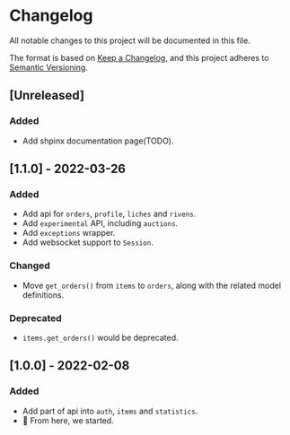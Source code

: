 # Changelog

All notable changes to this project will be documented in this file.

The format is based on [Keep a Changelog](https://keepachangelog.com/en/1.0.0/), and this project adheres to [Semantic Versioning](https://semver.org/spec/v2.0.0.html).

## [Unreleased]

### Added

* Add shpinx documentation page(TODO).

## [1.1.0] - 2022-03-26

### Added

* Add api for `orders`, `profile`, `liches` and `rivens`.
* Add `experimental` API, including `auctions`.
* Add `exceptions` wrapper.
* Add websocket support to `Session`.

### Changed

* Move `get_orders()` from `items` to `orders`, along with the related model definitions.

### Deprecated

* `items.get_orders()` would be deprecated.

## [1.0.0] - 2022-02-08

### Added

* Add part of api into `auth`, `items` and `statistics`.
* 🎉 From here, we started.
